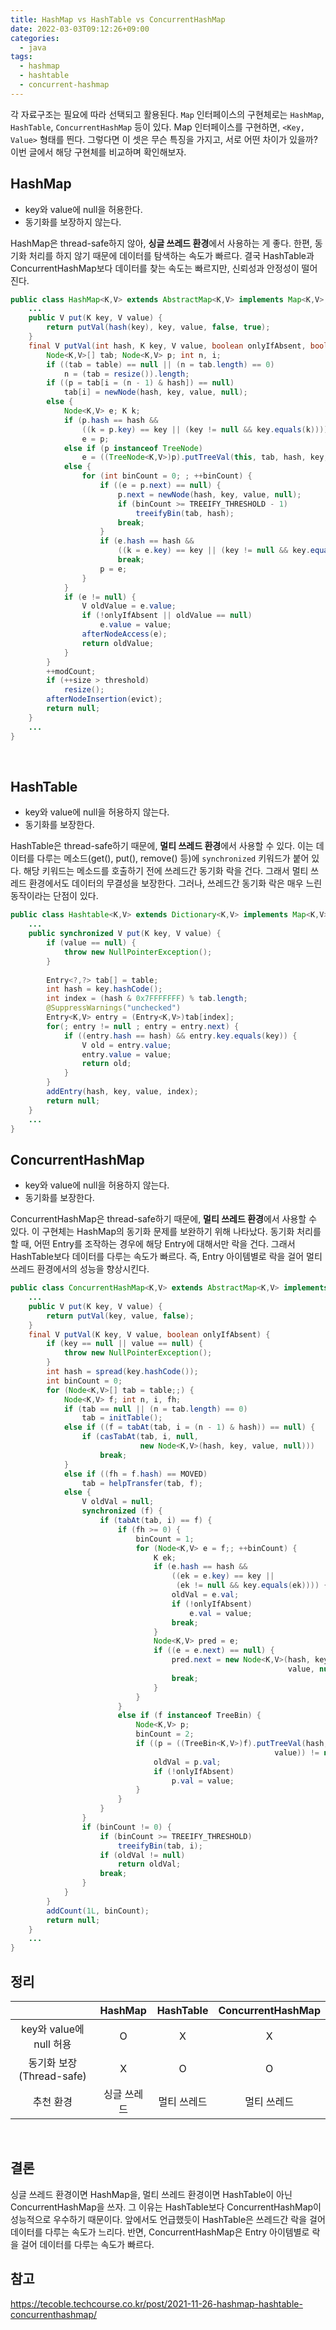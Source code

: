 ```yaml
---
title: HashMap vs HashTable vs ConcurrentHashMap
date: 2022-03-03T09:12:26+09:00
categories:
  - java
tags: 
  - hashmap
  - hashtable
  - concurrent-hashmap
---
```


각 자료구조는 필요에 따라 선택되고 활용된다.
`Map` 인터페이스의 구현체로는 `HashMap`, `HashTable`, `ConcurrentHashMap` 등이 있다.
Map 인터페이스를 구현하면, `<Key, Value>` 형태를 띈다.
그렇다면 이 셋은 무슨 특징을 가지고, 서로 어떤 차이가 있을까?
이번 글에서 해당 구현체를 비교하며 확인해보자.

## HashMap

- key와 value에 null을 허용한다.
- 동기화를 보장하지 않는다.

HashMap은 thread-safe하지 않아, **싱글 쓰레드 환경**에서 사용하는 게 좋다.
한편, 동기화 처리를 하지 않기 때문에 데이터를 탐색하는 속도가 빠르다.
결국 HashTable과 ConcurrentHashMap보다 데이터를 찾는 속도는 빠르지만, 신뢰성과 안정성이 떨어진다.<br/>

```java
public class HashMap<K,V> extends AbstractMap<K,V> implements Map<K,V>, Cloneable, Serializable {
    ...
    public V put(K key, V value) {
        return putVal(hash(key), key, value, false, true);
    }
    final V putVal(int hash, K key, V value, boolean onlyIfAbsent, boolean evict) {
        Node<K,V>[] tab; Node<K,V> p; int n, i;
        if ((tab = table) == null || (n = tab.length) == 0)
            n = (tab = resize()).length;
        if ((p = tab[i = (n - 1) & hash]) == null)
            tab[i] = newNode(hash, key, value, null);
        else {
            Node<K,V> e; K k;
            if (p.hash == hash &&
                ((k = p.key) == key || (key != null && key.equals(k))))
                e = p;
            else if (p instanceof TreeNode)
                e = ((TreeNode<K,V>)p).putTreeVal(this, tab, hash, key, value);
            else {
                for (int binCount = 0; ; ++binCount) {
                    if ((e = p.next) == null) {
                        p.next = newNode(hash, key, value, null);
                        if (binCount >= TREEIFY_THRESHOLD - 1)
                            treeifyBin(tab, hash);
                        break;
                    }
                    if (e.hash == hash &&
                        ((k = e.key) == key || (key != null && key.equals(k))))
                        break;
                    p = e;
                }
            }
            if (e != null) {
                V oldValue = e.value;
                if (!onlyIfAbsent || oldValue == null)
                    e.value = value;
                afterNodeAccess(e);
                return oldValue;
            }
        }
        ++modCount;
        if (++size > threshold)
            resize();
        afterNodeInsertion(evict);
        return null;
    }
    ...
}
```

<br/>

## HashTable

- key와 value에 null을 허용하지 않는다.
- 동기화를 보장한다.

HashTable은 thread-safe하기 때문에, **멀티 쓰레드 환경**에서 사용할 수 있다.
이는 데이터를 다루는 메소드(get(), put(), remove() 등)에 `synchronized` 키워드가 붙어 있다.
해당 키워드는 메소드를 호출하기 전에 쓰레드간 동기화 락을 건다.
그래서 멀티 쓰레드 환경에서도 데이터의 무결성을 보장한다.
그러나, 쓰레드간 동기화 락은 매우 느린 동작이라는 단점이 있다.

```java
public class Hashtable<K,V> extends Dictionary<K,V> implements Map<K,V>, Cloneable, java.io.Serializable {
    ...
    public synchronized V put(K key, V value) {
        if (value == null) {
            throw new NullPointerException();
        }
        
        Entry<?,?> tab[] = table;
        int hash = key.hashCode();
        int index = (hash & 0x7FFFFFFF) % tab.length;
        @SuppressWarnings("unchecked")
        Entry<K,V> entry = (Entry<K,V>)tab[index];
        for(; entry != null ; entry = entry.next) {
            if ((entry.hash == hash) && entry.key.equals(key)) {
                V old = entry.value;
                entry.value = value;
                return old;
            }
        }
        addEntry(hash, key, value, index);
        return null;
    }
    ...
}
```

## ConcurrentHashMap

- key와 value에 null을 허용하지 않는다.
- 동기화를 보장한다.

ConcurrentHashMap은 thread-safe하기 때문에, **멀티 쓰레드 환경**에서 사용할 수 있다.
이 구현체는 HashMap의 동기화 문제를 보완하기 위해 나타났다.
동기화 처리를 할 때, 어떤 Entry를 조작하는 경우에 해당 Entry에 대해서만 락을 건다.
그래서 HashTable보다 데이터를 다루는 속도가 빠르다.
즉, Entry 아이템별로 락을 걸어 멀티 쓰레드 환경에서의 성능을 향상시킨다.

```java
public class ConcurrentHashMap<K,V> extends AbstractMap<K,V> implements ConcurrentMap<K,V>, Serializable {
    ...
    public V put(K key, V value) {
        return putVal(key, value, false);
    }
    final V putVal(K key, V value, boolean onlyIfAbsent) {
        if (key == null || value == null) {
            throw new NullPointerException();
        }
        int hash = spread(key.hashCode());
        int binCount = 0;
        for (Node<K,V>[] tab = table;;) {
            Node<K,V> f; int n, i, fh;
            if (tab == null || (n = tab.length) == 0)
                tab = initTable();
            else if ((f = tabAt(tab, i = (n - 1) & hash)) == null) {
                if (casTabAt(tab, i, null,
                             new Node<K,V>(hash, key, value, null)))
                    break;
            }
            else if ((fh = f.hash) == MOVED)
                tab = helpTransfer(tab, f);
            else {
                V oldVal = null;
                synchronized (f) {
                    if (tabAt(tab, i) == f) {
                        if (fh >= 0) {
                            binCount = 1;
                            for (Node<K,V> e = f;; ++binCount) {
                                K ek;
                                if (e.hash == hash &&
                                    ((ek = e.key) == key ||
                                     (ek != null && key.equals(ek)))) {
                                    oldVal = e.val;
                                    if (!onlyIfAbsent)
                                        e.val = value;
                                    break;
                                }
                                Node<K,V> pred = e;
                                if ((e = e.next) == null) {
                                    pred.next = new Node<K,V>(hash, key,
                                                              value, null);
                                    break;
                                }
                            }
                        }
                        else if (f instanceof TreeBin) {
                            Node<K,V> p;
                            binCount = 2;
                            if ((p = ((TreeBin<K,V>)f).putTreeVal(hash, key,
                                                           value)) != null) {
                                oldVal = p.val;
                                if (!onlyIfAbsent)
                                    p.val = value;
                            }
                        }
                    }
                }
                if (binCount != 0) {
                    if (binCount >= TREEIFY_THRESHOLD)
                        treeifyBin(tab, i);
                    if (oldVal != null)
                        return oldVal;
                    break;
                }
            }
        }
        addCount(1L, binCount);
        return null;
    }
    ...
}
```

## 정리

|   |HashMap|HashTable|ConcurrentHashMap|
|:-:|:-----:|:-------:|:---------------:|
|key와 value에 null 허용|O|X|X|
|동기화 보장(Thread-safe)|X|O|O|
|추천 환경|싱글 쓰레드|멀티 쓰레드|멀티 쓰레드|

<br/>

## 결론

싱글 쓰레드 환경이면 HashMap을, 멀티 쓰레드 환경이면 HashTable이 아닌 ConcurrentHashMap을 쓰자.
그 이유는 HashTable보다 ConcurrentHashMap이 성능적으로 우수하기 때문이다.
앞에서도 언급했듯이 HashTable은 쓰레드간 락을 걸어 데이터를 다루는 속도가 느리다.
반면, ConcurrentHashMap은 Entry 아이템별로 락을 걸어 데이터를 다루는 속도가 빠르다.

## 참고
https://tecoble.techcourse.co.kr/post/2021-11-26-hashmap-hashtable-concurrenthashmap/
